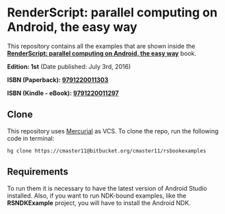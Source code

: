 # RenderScript: parallel computing on Android, the easy way

This repository contains all the examples that are shown inside the **[RenderScript: parallel computing on Android, the easy way](https://hydex11.net/renderscript_parallel_computing_on_android_the_easy_way)** book.

**Edition: 1st** (Date published: July 3rd, 2016)

**ISBN (Paperback): [9791220011303](https://www.amazon.com/s/field-keywords=9791220011303)**

**ISBN (Kindle - eBook): [9791220011297](https://www.amazon.com/s/field-keywords=9791220011297)**

## Clone

This repository uses [Mercurial](https://www.mercurial-scm.org/) as VCS. To clone the repo, run the following code in terminal:

```
hg clone https://cmaster11@bitbucket.org/cmaster11/rsbookexamples
```

## Requirements

To run them it is necessary to have the latest version of Android Studio installed. Also, if you want to run NDK-bound examples, like the **RSNDKExample** project, you will have to install the Android NDK.